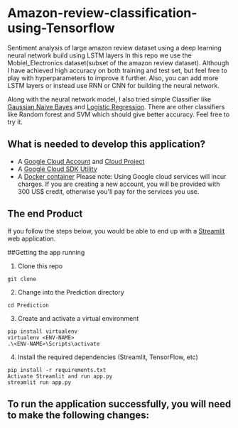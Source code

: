 # Amazon-review-classification-using-Tensorflow
Sentiment analysis of large amazon review dataset using a deep learning neural network build using LSTM layers 
In this repo we use the Mobiel_Electronics dataset(subset of the amazon review dataset).
Although I have achieved high accuracy on both training and test set, but feel free to play with hyperparameters to improve it further.
Also, you can add more LSTM layers or instead use RNN or CNN for building the neural network.

Along with the neural network model, I also tried simple Classifier like [Gaussian Naive Bayes](https://scikit-learn.org/stable/modules/generated/sklearn.naive_bayes.GaussianNB.html) and [Logistic Regression](https://scikit-learn.org/stable/modules/generated/sklearn.linear_model.LogisticRegression.html).
There are other classifiers like Random forest and SVM which should give better accuracy. Feel free to try it.

## What is needed to develop this application?
 - A [Google Cloud Account](https://cloud.google.com/gcp) and [Cloud Project](https://cloud.google.com/resource-manager/docs/creating-managing-projects)
 - A [Google Cloud SDK Utility](https://cloud.google.com/sdk/docs/install)
 - A [Docker container](https://docs.docker.com/get-docker/)
 Please note: Using Google cloud services will incur charges. If you are creating a new account, you will be provided with 300 US$ credit, otherwise you'll pay for the services you use.
 
## The end Product

If you follow the steps below, you would be able to end up with a [Streamlit](https://streamlit.io/) web application.

##Getting the app running
1. Clone this repo
```
git clone 
```
2. Change into the Prediction directory
```
cd Prediction
```
3. Create and activate a virtual environment
```
pip install virtualenv
virtualenv <ENV-NAME>
.\<ENV-NAME>\Scripts\activate
```
4. Install the required dependencies (Streamlit, TensorFlow, etc)
```
pip install -r requirements.txt
Activate Streamlit and run app.py
streamlit run app.py
```
## To run the application successfully, you will need to make the following changes:

